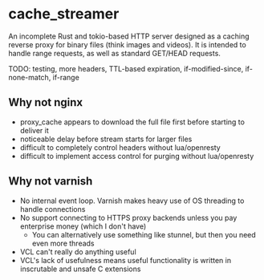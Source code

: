 # cache_streamer

An incomplete Rust and tokio-based HTTP server designed as a caching reverse proxy for binary files (think images and videos). It is intended to handle range requests, as well as standard GET/HEAD requests.

TODO: testing, more headers, TTL-based expiration, if-modified-since, if-none-match, if-range

## Why not nginx

- proxy_cache appears to download the full file first before starting to deliver it
- noticeable delay before stream starts for larger files
- difficult to completely control headers without lua/openresty
- difficult to implement access control for purging without lua/openresty

## Why not varnish

- No internal event loop. Varnish makes heavy use of OS threading to handle connections
- No support connecting to HTTPS proxy backends unless you pay enterprise money (which I don't have)
  * You can alternatively use something like stunnel, but then you need even more threads
- VCL can't really do anything useful
- VCL's lack of usefulness means useful functionality is written in inscrutable and unsafe C extensions
